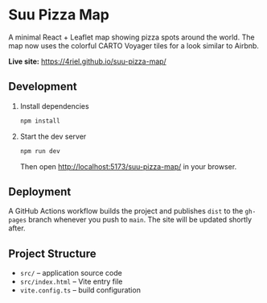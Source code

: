 # Suu Pizza Map

A minimal React + Leaflet map showing pizza spots around the world.
The map now uses the colorful CARTO Voyager tiles for a look similar to Airbnb.

**Live site:** <https://4riel.github.io/suu-pizza-map/>

## Development

1. Install dependencies

   ```bash
   npm install
   ```

2. Start the dev server

   ```bash
   npm run dev
   ```

   Then open <http://localhost:5173/suu-pizza-map/> in your browser.

## Deployment

A GitHub Actions workflow builds the project and publishes `dist` to the
`gh-pages` branch whenever you push to `main`. The site will be updated
shortly after.

## Project Structure

- `src/` – application source code
- `src/index.html` – Vite entry file
- `vite.config.ts` – build configuration
